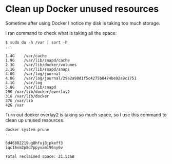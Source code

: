# Clean up Docker unused resources
Sometime after using Docker I notice my disk is taking too much storage.

I ran command to check what is taking all the space:
```
$ sudo du -h /var | sort -h
...

1.4G	/var/cache
1.9G	/var/lib/snapd/cache
2.3G	/var/lib/docker/volumes
3.1G	/var/lib/snapd/snaps
4.0G	/var/log/journal
4.0G	/var/log/journal/29a2a98d1f5c4275b8474be92a9c1751
4.1G	/var/log
5.8G	/var/lib/snapd
29G	/var/lib/docker/overlay2
31G	/var/lib/docker
37G	/var/lib
42G	/var
```

Turn out docker overlay2 is taking so much space, so I use this command to clean up unused resources.
```
docker system prune
...

6d46882219ug8hfuj8jpkeff3
iqc16xm2p8d7ppyvami96ny6v

Total reclaimed space: 21.52GB
```